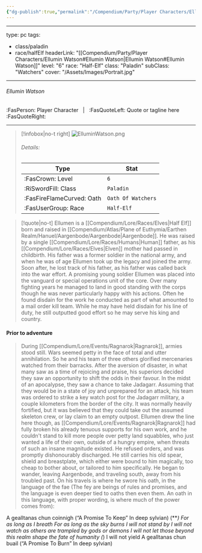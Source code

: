 ```yaml
---
{"dg-publish":true,"permalink":"/Compendium/Party/Player Characters/Ellumin Watson/"}
---
```


---
type: pc
tags:
 - class/paladin
 - race/halfElf
headerLink: "[[Compendium/Party/Player Characters/Ellumin Watson#Ellumin Watson\|Ellumin Watson#Ellumin Watson]]"
level: "6"
race: "Half-Elf"
class: "Paladin"
subClass: "Watchers"
cover: "/Assets/Images/Portrait.jpg"
---

###### Ellumin Watson
:FasPerson: Player Character &nbsp; | &nbsp; :FasQuoteLeft: Quote or tagline here :FasQuoteRight:
___
> [!infobox|no-t right]
> ![ElluminWatson.png](/img/user/Assets/Images/Party/ElluminWatson.png)
> ###### Details:
> | Type | Stat |
> | ---- | ---- |
> | :FasCrown: Level   | `6` |
> | :RiSwordFill: Class |  `Paladin`|
> | :FasFireFlameCurved: Oath |  `Oath Of Watchers`|
> |  :FasUserGroup: Race |  `Half-Elf`|

> [!quote|no-t]
> Ellumen is a [[Compendium/Lore/Races/Elves\|Half Elf]] born and raised in [[Compendium/Atlas/Plane of Euthymia/Earthen Realm/Hanuel/Aargenbode/Aargenbode\|Aargenbode]]. He was raised by a single [[Compendium/Lore/Races/Humans\|Human]] father, as his [[Compendium/Lore/Races/Elves\|Elven]] mother had passed in childbirth. His father was a former soldier in the national army, and when he was of age Ellumen took up the legacy and joined the army. Soon after, he lost track of his father, as his father was called back into the war effort. A promising young soldier Ellumen was placed into the vanguard or special operations unit of the core. Over many fighting years he managed to land in good standing with the corps though he was never particularly happy with his actions. Often he found  disdain for the work he conducted as part of what amounted to a mail order kill team. While he may have held disdain for his line of duty, he still outputted good effort so he may serve his king and country. 
#### Prior to adventure
> During [[Compendium/Lore/Events/Ragnarok\|Ragnarok]], armies stood still. Wars seemed petty in the face of total and utter annihilation. So he and his team of three others glorified mercenaries watched from their barracks. After the aversion of disaster, in what many saw as a time of rejoicing and praise, his superiors decided they saw an opportunity to shift the odds in their favour. In the midst of an apocalypse, they saw a chance to take Jadagarr. Assuming that they would be in a state of joy and unprepared for an attack, his team was ordered to strike a key watch post for the Jadagarr military, a couple kilometers from the border of the city. It was normally heavily fortified, but it was believed that they could take out the assumed skeleton crew, or lay claim to an empty outpost. Ellumen drew the line here though, as [[Compendium/Lore/Events/Ragnarok\|Ragnarok]] had fully broken his already tenuous supports for his own work, and he couldn't stand to kill more people over petty land squabbles, who just wanted a life of their own, outside of a hungry empire, when threats of such an insane magnitude existed. He refused orders, and was promptly dishonourably discharged. He still carries his old spear, shield and breastplate, which either were bound to him magically, too cheap to bother about, or tailored to him specifically. 
> He began to wander, leaving Aargenbode, and traveling south, away from his troubled past. On his travels is where he swore his oath, in the language of the fae (The fey are beings of rules and promises, and the language is even deeper tied to oaths then even them. An oath in this language, with proper wording, is where much of the power comes from):


A gealltanas chun coinnigh (“A Promise To Keep” In deep sylvian) (***)
For as long as I breath
For as long as the sky burns
I will not stand by
I will not watch as others are trampled by gods or demons
I will not let those beyond this realm shape the fate of humanity (*)
I will not yield
A gealltanas chun buail
(“A Promise To Burn” In deep sylvian) 

